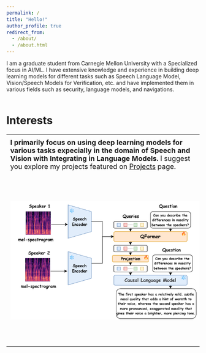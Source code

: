```yaml
---
permalink: /
title: "Hello!"
author_profile: true
redirect_from: 
  - /about/
  - /about.html
---
```


I am a graduate student from Carnegie Mellon University with a Specialized focus in AI/ML. I have extensive knowledge and experience in building deep learning models for different tasks such as Speech Language Model, Vision/Speech Models for Verification, etc. and have implemented them in various fields such as security, language models, and navigations. 
<br><br>
<h1>Interests</h1>
<table style="border: none; border-collapse: collapse;">
  <tr>
    <td style="padding: 10px; border: none; vertical-align: top; font-size: 18px;">
      <b>I primarily focus on using deep learning models for various tasks expecially in the domain of Speech and Vision with Integrating in Language Models.</b> 
      I suggest you explore my projects featured on <a href="https://syedabdulhannan27.github.io/page/projects/">Projects</a> page.
    </td>
  </tr>
  <tr>
    <td style="padding: 10px; border: none;">
      <div style="width: 500px; height: 430px; border-radius: 15px; overflow: hidden;">
        <img src="../images/project.png" alt="Project Image" style="width: 100%; height: 100%; object-fit: contain;">
      </div>
    </td>
  </tr>
</table>